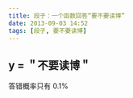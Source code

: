 ```yaml
---
title: 段子：一个函数回答“要不要读博”
date: 2013-09-03 14:52
tags: [段子, 要不要读博]
---
```


## y = ＂不要读博＂

答错概率只有 0.1%
